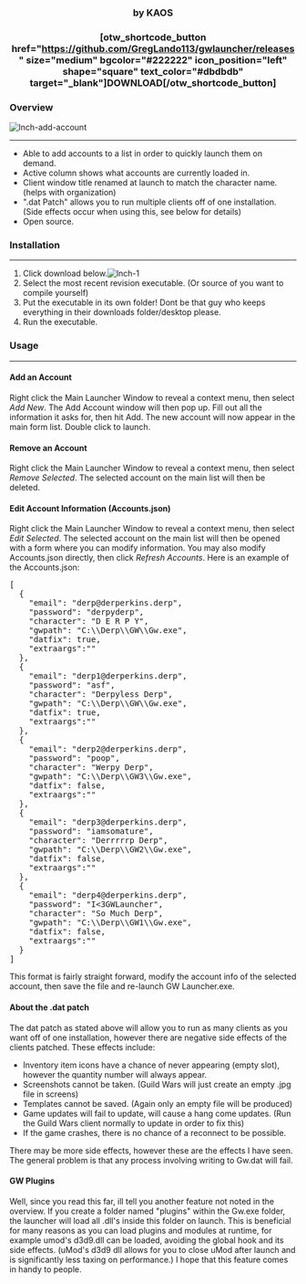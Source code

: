 <div align="center">

### by KAOS

### [otw_shortcode_button href="https://github.com/GregLando113/gwlauncher/releases" size="medium" bgcolor="#222222" icon_position="left" shape="square" text_color="#dbdbdb" target="_blank"]DOWNLOAD[/otw_shortcode_button]

</div>

### Overview

![lnch-add-account](http://tools.fbgmguild.com/wp-content/uploads/2016/08/lnch-add-account.png)

* * *

*   Able to add accounts to a list in order to quickly launch them on demand.
*   Active column shows what accounts are currently loaded in.
*   Client window title renamed at launch to match the character name. (helps with organization)
*   ".dat Patch" allows you to run multiple clients off of one installation. (Side effects occur when using this, see below for details)
*   Open source.

### Installation

* * *

1.  Click download below.![lnch-1](http://tools.fbgmguild.com/wp-content/uploads/2016/08/lnch-1.png)
2.  Select the most recent revision executable. (Or source of you want to compile yourself)
3.  Put the executable in its own folder! Dont be that guy who keeps everything in their downloads folder/desktop please.
4.  Run the executable.

### Usage

* * *

#### Add an Account

Right click the Main Launcher Window to reveal a context menu, then select _Add New_. The Add Account window will then pop up. Fill out all the information it asks for, then hit Add. The new account will now appear in the main form list. Double click to launch.

#### Remove an Account

Right click the Main Launcher Window to reveal a context menu, then select _Remove Selected_. The selected account on the main list will then be deleted.

#### Edit Account Information (Accounts.json)

Right click the Main Launcher Window to reveal a context menu, then select _Edit Selected_. The selected account on the main list will then be opened with a form where you can modify information. You may also modify Accounts.json directly, then click _Refresh Accounts_. Here is an example of the Accounts.json:

<pre>[
  {
    "email": "derp@derperkins.derp",
    "password": "derpyderp",
    "character": "D E R P Y",
    "gwpath": "C:\\Derp\\GW\\Gw.exe",
    "datfix": true,
    "extraargs":""
  },
  {
    "email": "derp1@derperkins.derp",
    "password": "asf",
    "character": "Derpyless Derp",
    "gwpath": "C:\\Derp\\GW\\Gw.exe",
    "datfix": true,
    "extraargs":""
  },
  {
    "email": "derp2@derperkins.derp",
    "password": "poop",
    "character": "Werpy Derp",
    "gwpath": "C:\\Derp\\GW3\\Gw.exe",
    "datfix": false,
    "extraargs":""
  },
  {
    "email": "derp3@derperkins.derp",
    "password": "iamsomature",
    "character": "Derrrrrp Derp",
    "gwpath": "C:\\Derp\\GW2\\Gw.exe",
    "datfix": false,
    "extraargs":""
  },
  {
    "email": "derp4@derperkins.derp",
    "password": "I<3GWLauncher",
    "character": "So Much Derp",
    "gwpath": "C:\\Derp\\GW1\\Gw.exe",
    "datfix": false,
    "extraargs":""
  }
]
</pre>

This format is fairly straight forward, modify the account info of the selected account, then save the file and re-launch GW Launcher.exe.

#### About the .dat patch

The dat patch as stated above will allow you to run as many clients as you want off of one installation, however there are negative side effects of the clients patched. These effects include:

*   Inventory item icons have a chance of never appearing (empty slot), however the quantity number will always appear.
*   Screenshots cannot be taken. (Guild Wars will just create an empty .jpg file in screens)
*   Templates cannot be saved. (Again only an empty file will be produced)
*   Game updates will fail to update, will cause a hang come updates. (Run the Guild Wars client normally to update in order to fix this)
*   If the game crashes, there is no chance of a reconnect to be possible.

There may be more side effects, however these are the effects I have seen. The general problem is that any process involving writing to Gw.dat will fail.

#### GW Plugins

Well, since you read this far, ill tell you another feature not noted in the overview. If you create a folder named "plugins" within the Gw.exe folder, the launcher will load all .dll's inside this folder on launch. This is beneficial for many reasons as you can load plugins and modules at runtime, for example umod's d3d9.dll can be loaded, avoiding the global hook and its side effects. (uMod's d3d9 dll allows for you to close uMod after launch and is significantly less taxing on performance.) I hope that this feature comes in handy to people.